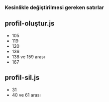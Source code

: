 ### Kesinlikle değiştirilmesi gereken satırlar
## profil-oluştur.js
- 105
- 119
- 120
- 136
- 138 ve 159 arası
- 167
## profil-sil.js
- 31
- 40 ve 61 arası

